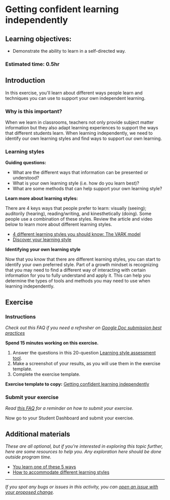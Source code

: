 # Getting confident learning independently

## Learning objectives:

- Demonstrate the ability to learn in a self-directed way.

### **Estimated time**: 0.5hr

## Introduction

In this exercise, you'll learn about different ways people learn and techniques you can use to support your own independent learning. 

### Why is this important?

When we learn in classrooms, teachers not only provide subject matter information but they also adapt learning experiences to support the ways that different students learn. When learning independently, we need to identify our own learning styles and find ways to support our own learning.

### Learning styles

**Guiding questions:**

- What are the different ways that information can be presented or understood?
- What is your own learning style (i.e. how do you learn best)?
- What are some methods that can help support your own learning style?

**Learn more about learning styles:**

There are 4 keys ways that people prefer to learn: visually (seeing); auditorily (hearing), reading/writing, and kinesthetically (doing). Some people use a combination of these styles. Review the article and video below to learn more about different learning styles.

- [4 different learning styles you should know: The VARK model](https://kueducation.es501.com/community/4-different-learning-styles-to-know)
- [Discover your learning style](https://www.youtube.com/watch?v=_IopcOwfsoU)

**Identifying your own learning style**

Now that you know that there are different learning styles, you can start to identify your own preferred style. Part of a growth mindset is recognizing that you may need to find a different way of interacting with certain information for you to fully understand and apply it. This can help you determine the types of tools and methods you may need to use when learning independently.  

## Exercise

### Instructions

*Check out this FAQ if you need a refresher on [Google Doc submission best practices](https://microverse.zendesk.com/hc/en-us/articles/360063156813)*

**Spend 15 minutes working on this exercise.**

1. Answer the questions in this 20-question [Learning style assessment tool](http://www.educationplanner.org/students/self-assessments/learning-styles-quiz.shtml).
2. Make a screenshot of your results, as you will use them in the exercise template.
3. Complete the exercise template.

**Exercise template to copy:** [Getting confident learning independently](https://docs.google.com/document/d/1e1DSziyRpjLrmOyUS5gc8IbcmhGiBI7K0wJSJtMymT8/edit#)

### Submit your exercise

*Read [this FAQ](https://microverse.zendesk.com/hc/en-us/articles/360061344234) for a reminder on how to submit your exercise.* 

Now go to your Student Dashboard and submit your exercise.

## Additional materials

*These are all optional, but if you're interested in exploring this topic further, here are some resources to help you. Any exploration here should be done outside program time.*

- [You learn one of these 5 ways](https://www.inc.com/damon-brown/you-learn-1-of-these-5-ways-guaranteed-infographic.html)
- [How to accommodate different learning styles](https://www.umassd.edu/dss/resources/faculty--staff/how-to-teach-and-accommodate/how-to-accommodate-different-learning-styles/)


------

_If you spot any bugs or issues in this activity, you can [open an issue with your proposed change](https://github.com/microverseinc/curriculum-transversal-skills/blob/main/git-github/articles/open_issue.md)._
